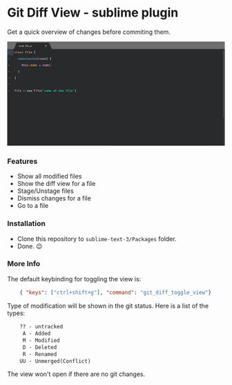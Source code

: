 # Git Diff View - sublime plugin
Get a quick overview of changes before commiting them.

![Example](/img/showcase.gif)


### Features
- Show all modified files
- Show the diff view for a file 
- Stage/Unstage files
- Dismiss changes for a file
- Go to a file

### Installation

* Clone this repository to `sublime-text-3/Packages` folder.
* Done. :wink:

### More Info


The default keybinding for toggling the view is:

```json
    { "keys": ["ctrl+shift+g"], "command": "git_diff_toggle_view"}
```

Type of modification will be shown in the git status. 
Here is a list of the types: 
```
    ?? - untracked
     A - Added
     M - Modified
     D - Deleted
     R - Renamed
    UU - Unmerged(Conflict)
 ```

The view won't open if there are no git changes.

